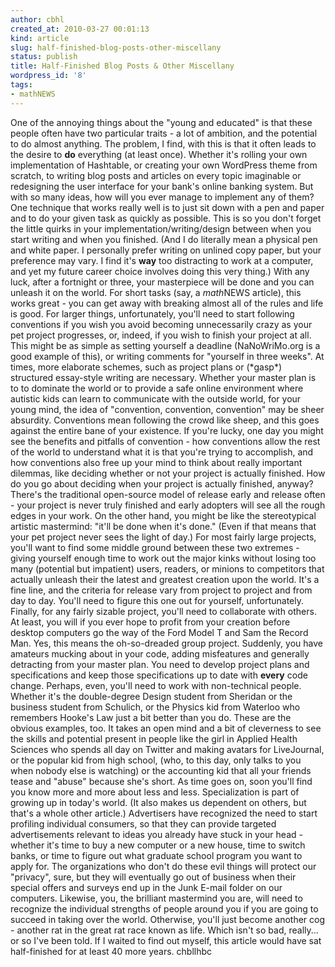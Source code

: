 ```yaml
---
author: cbhl
created_at: 2010-03-27 00:01:13
kind: article
slug: half-finished-blog-posts-other-miscellany
status: publish
title: Half-Finished Blog Posts & Other Miscellany
wordpress_id: '8'
tags:
- mathNEWS
---
```


One of the annoying things about the "young and educated" is that these
people often have two particular traits - a lot of ambition, and the
potential to do almost anything. The problem, I find, with this is that
it often leads to the desire to **do** everything (at least once).
Whether it's rolling your own implementation of Hashtable, or creating
your own WordPress theme from scratch, to writing blog posts and
articles on every topic imaginable or redesigning the user interface for
your bank's online banking system. But with so many ideas, how will you
ever manage to implement any of them? One technique that works really
well is to just sit down with a pen and paper and to do your given task
as quickly as possible. This is so you don't forget the little quirks in
your implementation/writing/design between when you start writing and
when you finished. (And I do literally mean a physical pen and white
paper. I personally prefer writing on unlined copy paper, but your
preference may vary. I find it's **way** too distracting to work at a
computer, and yet my future career choice involves doing this very
thing.) With any luck, after a fortnight or three, your masterpiece will
be done and you can unleash it on the world. For short tasks (say, a
*math*NEWS article), this works great - you can get away with breaking
almost all of the rules and life is good. For larger things,
unfortunately, you'll need to start following conventions if you wish
you avoid becoming unnecessarily crazy as your pet project progresses,
or, indeed, if you wish to finish your project at all. This might be as
simple as setting yourself a deadline (NaNoWriMo.org is a good example
of this), or writing comments for "yourself in three weeks". At times,
more elaborate schemes, such as project plans or (\*gasp\*) structured
essay-style writing are necessary. Whether your master plan is to to
dominate the world or to provide a safe online environment where
autistic kids can learn to communicate with the outside world, for your
young mind, the idea of "convention, convention, convention" may be
sheer absurdity. Conventions mean following the crowd like sheep, and
this goes against the entire bane of your existence. If you're lucky,
one day you might see the benefits and pitfalls of convention - how
conventions allow the rest of the world to understand what it is that
you're trying to accomplish, and how conventions also free up your mind
to think about really important dilemmas, like deciding whether or not
your project is actually finished. How do you go about deciding when
your project is actually finished, anyway? There's the traditional
open-source model of release early and release often - your project is
never truly finished and early adopters will see all the rough edges in
your work. On the other hand, you might be like the stereotypical
artistic mastermind: "it'll be done when it's done." (Even if that means
that your pet project never sees the light of day.) For most fairly
large projects, you'll want to find some middle ground between these two
extremes - giving yourself enough time to work out the major kinks
without losing too many (potential but impatient) users, readers, or
minions to competitors that actually unleash their the latest and
greatest creation upon the world. It's a fine line, and the criteria for
release vary from project to project and from day to day. You'll need to
figure this one out for yourself, unfortunately. Finally, for any fairly
sizable project, you'll need to collaborate with others. At least, you
will if you ever hope to profit from your creation before desktop
computers go the way of the Ford Model T and Sam the Record Man. Yes,
this means the oh-so-dreaded group project. Suddenly, you have amateurs
mucking about in your code, adding misfeatures and generally detracting
from your master plan. You need to develop project plans and
specifications and keep those specifications up to date with **every**
code change. Perhaps, even, you'll need to work with non-technical
people. Whether it's the double-degree Design student from Sheridan or
the business student from Schulich, or the Physics kid from Waterloo who
remembers Hooke's Law just a bit better than you do. These are the
obvious examples, too. It takes an open mind and a bit of cleverness to
see the skills and potential present in people like the girl in Applied
Health Sciences who spends all day on Twitter and making avatars for
LiveJournal, or the popular kid from high school, (who, to this day,
only talks to you when nobody else is watching) or the accounting kid
that all your friends tease and "abuse" because she's short. As time
goes on, soon you'll find you know more and more about less and less.
Specialization is part of growing up in today's world. (It also makes us
dependent on others, but that's a whole other article.) Advertisers have
recognized the need to start profiling individual consumers, so that
they can provide targeted advertisements relevant to ideas you already
have stuck in your head - whether it's time to buy a new computer or a
new house, time to switch banks, or time to figure out what graduate
school program you want to apply for. The organizations who don't do
these evil things will protect our "privacy", sure, but they will
eventually go out of business when their special offers and surveys end
up in the Junk E-mail folder on our computers. Likewise, you, the
brilliant mastermind you are, will need to recognize the individual
strengths of people around you if you are going to succeed in taking
over the world. Otherwise, you'll just become another cog - another rat
in the great rat race known as life. Which isn't so bad, really... or so
I've been told. If I waited to find out myself, this article would have
sat half-finished for at least 40 more years. chbllhbc
